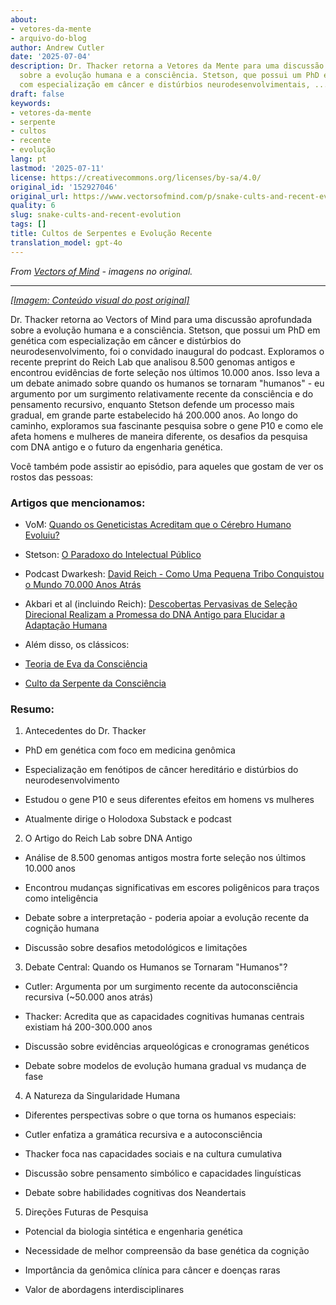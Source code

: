 ```yaml
---
about:
- vetores-da-mente
- arquivo-do-blog
author: Andrew Cutler
date: '2025-07-04'
description: Dr. Thacker retorna a Vetores da Mente para uma discussão aprofundada
  sobre a evolução humana e a consciência. Stetson, que possui um PhD em genética
  com especialização em câncer e distúrbios neurodesenvolvimentais, ...
draft: false
keywords:
- vetores-da-mente
- serpente
- cultos
- recente
- evolução
lang: pt
lastmod: '2025-07-11'
license: https://creativecommons.org/licenses/by-sa/4.0/
original_id: '152927046'
original_url: https://www.vectorsofmind.com/p/snake-cults-and-recent-evolution
quality: 6
slug: snake-cults-and-recent-evolution
tags: []
title: Cultos de Serpentes e Evolução Recente
translation_model: gpt-4o
---
```


*From [Vectors of Mind](https://www.vectorsofmind.com/p/snake-cults-and-recent-evolution) - imagens no original.*

---

[*[Imagem: Conteúdo visual do post original]*](https://substackcdn.com/image/fetch/$s_!7jEs!,f_auto,q_auto:good,fl_progressive:steep/https%3A%2F%2Fsubstack-post-media.s3.amazonaws.com%2Fpublic%2Fimages%2F136d334f-e227-49f5-b3cb-e4b558622f83_1792x1024.heic)

Dr. Thacker retorna ao Vectors of Mind para uma discussão aprofundada sobre a evolução humana e a consciência. Stetson, que possui um PhD em genética com especialização em câncer e distúrbios do neurodesenvolvimento, foi o convidado inaugural do podcast. Exploramos o recente preprint do Reich Lab que analisou 8.500 genomas antigos e encontrou evidências de forte seleção nos últimos 10.000 anos. Isso leva a um debate animado sobre quando os humanos se tornaram "humanos" - eu argumento por um surgimento relativamente recente da consciência e do pensamento recursivo, enquanto Stetson defende um processo mais gradual, em grande parte estabelecido há 200.000 anos. Ao longo do caminho, exploramos sua fascinante pesquisa sobre o gene P10 e como ele afeta homens e mulheres de maneira diferente, os desafios da pesquisa com DNA antigo e o futuro da engenharia genética.

Você também pode assistir ao episódio, para aqueles que gostam de ver os rostos das pessoas:

### Artigos que mencionamos:


 * VoM: [Quando os Geneticistas Acreditam que o Cérebro Humano Evoluiu?](https://www.vectorsofmind.com/p/when-do-geneticists-believe-the-human)

 * Stetson: [O Paradoxo do Intelectual Público](https://stetson.substack.com/p/the-public-intellectual-paradox)

 * Podcast Dwarkesh: [David Reich - Como Uma Pequena Tribo Conquistou o Mundo 70.000 Anos Atrás](https://www.dwarkeshpatel.com/p/david-reich)

 * Akbari et al (incluindo Reich): [Descobertas Pervasivas de Seleção Direcional Realizam a Promessa do DNA Antigo para Elucidar a Adaptação Humana](https://www.biorxiv.org/content/10.1101/2024.09.14.613021v1.supplementary-material)

 * Além disso, os clássicos:

 * [Teoria de Eva da Consciência](https://www.google.com/search?client=safari&rls=en&q=eve+theory+of+consciousness+v3&ie=UTF-8)

 * [Culto da Serpente da Consciência](https://www.vectorsofmind.com/p/the-snake-cult-of-consciousness)




### Resumo:


 1. Antecedentes do Dr. Thacker



 * PhD em genética com foco em medicina genômica

 * Especialização em fenótipos de câncer hereditário e distúrbios do neurodesenvolvimento

 * Estudou o gene P10 e seus diferentes efeitos em homens vs mulheres

 * Atualmente dirige o Holodoxa Substack e podcast



 2. O Artigo do Reich Lab sobre DNA Antigo



 * Análise de 8.500 genomas antigos mostra forte seleção nos últimos 10.000 anos

 * Encontrou mudanças significativas em escores poligênicos para traços como inteligência

 * Debate sobre a interpretação - poderia apoiar a evolução recente da cognição humana

 * Discussão sobre desafios metodológicos e limitações



 3. Debate Central: Quando os Humanos se Tornaram "Humanos"?



 * Cutler: Argumenta por um surgimento recente da autoconsciência recursiva (~50.000 anos atrás)

 * Thacker: Acredita que as capacidades cognitivas humanas centrais existiam há 200-300.000 anos

 * Discussão sobre evidências arqueológicas e cronogramas genéticos

 * Debate sobre modelos de evolução humana gradual vs mudança de fase



 4. A Natureza da Singularidade Humana



 * Diferentes perspectivas sobre o que torna os humanos especiais:

 * Cutler enfatiza a gramática recursiva e a autoconsciência

 * Thacker foca nas capacidades sociais e na cultura cumulativa

 * Discussão sobre pensamento simbólico e capacidades linguísticas

 * Debate sobre habilidades cognitivas dos Neandertais



 5. Direções Futuras de Pesquisa



 * Potencial da biologia sintética e engenharia genética

 * Necessidade de melhor compreensão da base genética da cognição

 * Importância da genômica clínica para câncer e doenças raras

 * Valor de abordagens interdisciplinares